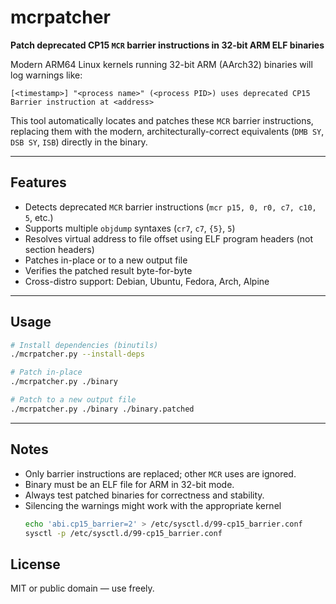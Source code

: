 # mcrpatcher

**Patch deprecated CP15 `MCR` barrier instructions in 32-bit ARM ELF binaries**

Modern ARM64 Linux kernels running 32-bit ARM (AArch32) binaries will log warnings like:

```
[<timestamp>] "<process name>" (<process PID>) uses deprecated CP15 Barrier instruction at <address>
```

This tool automatically locates and patches these `MCR` barrier instructions, replacing them with the modern, architecturally-correct equivalents (`DMB SY`, `DSB SY`, `ISB`) directly in the binary.

---

## Features

- Detects deprecated `MCR` barrier instructions (`mcr p15, 0, r0, c7, c10, 5`, etc.)
- Supports multiple `objdump` syntaxes (`cr7`, `c7`, `{5}`, `5`)
- Resolves virtual address to file offset using ELF program headers (not section headers)
- Patches in-place or to a new output file
- Verifies the patched result byte-for-byte
- Cross-distro support: Debian, Ubuntu, Fedora, Arch, Alpine

---

## Usage

```bash
# Install dependencies (binutils)
./mcrpatcher.py --install-deps

# Patch in-place
./mcrpatcher.py ./binary

# Patch to a new output file
./mcrpatcher.py ./binary ./binary.patched
```

---

## Notes

- Only barrier instructions are replaced; other `MCR` uses are ignored.
- Binary must be an ELF file for ARM in 32-bit mode.
- Always test patched binaries for correctness and stability.
- Silencing the warnings might work with the appropriate kernel
  ```bash
  echo 'abi.cp15_barrier=2' > /etc/sysctl.d/99-cp15_barrier.conf
  sysctl -p /etc/sysctl.d/99-cp15_barrier.conf
  ```

## License

MIT or public domain — use freely.

